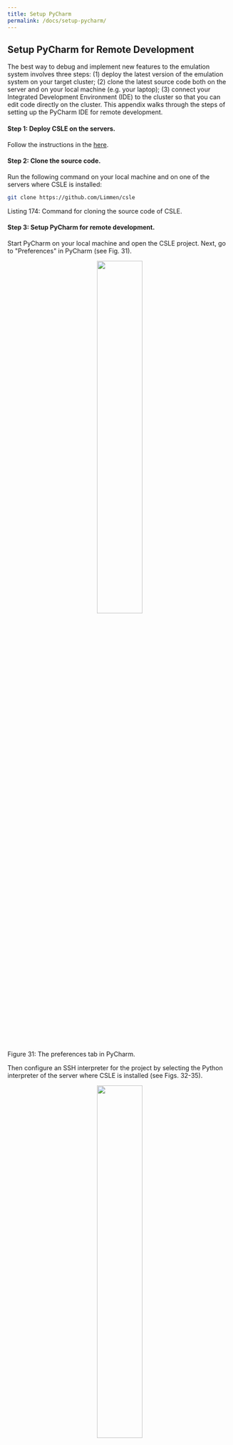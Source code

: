 ```yaml
---
title: Setup PyCharm
permalink: /docs/setup-pycharm/
---
```


## Setup PyCharm for Remote Development

The best way to debug and implement new features to the emulation system involves three steps: 
(1) deploy the latest version of the emulation system on your target cluster; 
(2) clone the latest source code both on the server and on your local machine (e.g. your laptop); 
(3) connect your Integrated Development Environment (IDE) to the cluster so that you can edit code directly on the cluster. 
This appendix walks through the steps of setting up the PyCharm IDE for remote development.

#### Step 1: Deploy CSLE on the servers.

Follow the instructions in the <a href="./../installing">here</a>.

#### Step 2: Clone the source code.

Run the following command on your local machine and on one of the servers where CSLE is installed:

```bash
git clone https://github.com/Limmen/csle
```
<p class="captionFig">
Listing 174: Command for cloning the source code of CSLE.
</p>

#### Step 3: Setup PyCharm for remote development.

Start PyCharm on your local machine and open the CSLE project. Next, go to "Preferences" in PyCharm (see Fig. 31).

<p align="center">
<img src="./../../img/pycharm_1.png" width="45%">
<p class="captionFig">
Figure 31: The preferences tab in PyCharm.
</p>
</p>

Then configure an SSH interpreter for the project by selecting the Python interpreter of the server where 
CSLE is installed (see Figs. 32-35).

<p align="center">
<img src="./../../img/pycharm_2.png" width="45%">
<p class="captionFig">
Figure 32: Configuration of a remote SSH Python interpreter in PyCharm (1/4).
</p>
</p>

<p align="center">
<img src="./../../img/pycharm_3.png" width="45%">
<p class="captionFig">
Figure 33: Configuration of a remote SSH Python interpreter in PyCharm (2/4).
</p>
</p>

<p align="center">
<img src="./../../img/pycharm_4.png" width="45%">
<p class="captionFig">
Figure 34: Configuration of a remote SSH Python interpreter in PyCharm (3/4).
</p>
</p>

<p align="center">
<img src="./../../img/pycharm_5.png" width="45%">
<p class="captionFig">
Figure 35: Configuration of a remote SSH Python interpreter in PyCharm (4/4).
</p>
</p>

To test that the remote SSH interpreter is working correctly and that the files are synchronized between the 
remote server and your local machine you can try to add a line of code in the IDE and verify that it also shows up 
on the server. You can also test the setup by running an example script in the `examples` folder.
